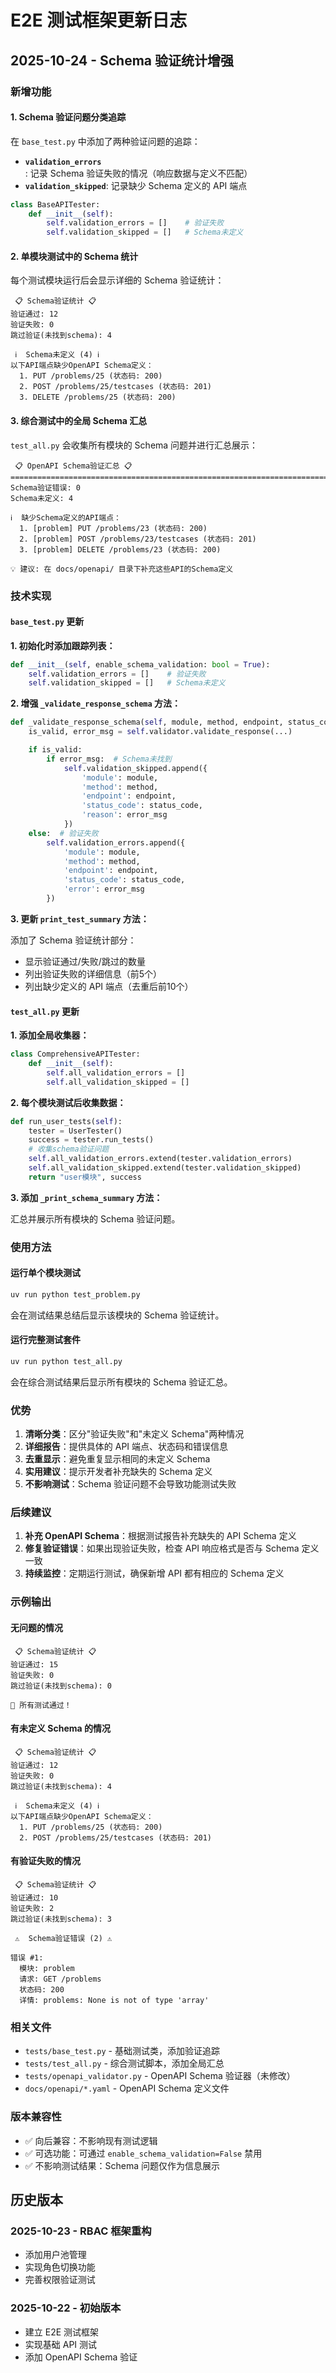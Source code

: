 # E2E 测试框架更新日志

## 2025-10-24 - Schema 验证统计增强

### 新增功能

#### 1. Schema 验证问题分类追踪

在 `base_test.py` 中添加了两种验证问题的追踪：

- **`validation_errors`**: 记录 Schema 验证失败的情况（响应数据与定义不匹配）
- **`validation_skipped`**: 记录缺少 Schema 定义的 API 端点

```python
class BaseAPITester:
    def __init__(self):
        self.validation_errors = []    # 验证失败
        self.validation_skipped = []   # Schema未定义
```

#### 2. 单模块测试中的 Schema 统计

每个测试模块运行后会显示详细的 Schema 验证统计：

```
 📋 Schema验证统计 📋
验证通过: 12
验证失败: 0
跳过验证(未找到schema): 4

 ℹ️  Schema未定义 (4) ℹ️
以下API端点缺少OpenAPI Schema定义：
  1. PUT /problems/25 (状态码: 200)
  2. POST /problems/25/testcases (状态码: 201)
  3. DELETE /problems/25 (状态码: 200)
```

#### 3. 综合测试中的全局 Schema 汇总

`test_all.py` 会收集所有模块的 Schema 问题并进行汇总展示：

```
 📋 OpenAPI Schema验证汇总 📋
================================================================================
Schema验证错误: 0
Schema未定义: 4

ℹ️  缺少Schema定义的API端点：
  1. [problem] PUT /problems/23 (状态码: 200)
  2. [problem] POST /problems/23/testcases (状态码: 201)
  3. [problem] DELETE /problems/23 (状态码: 200)

💡 建议: 在 docs/openapi/ 目录下补充这些API的Schema定义
```

### 技术实现

#### `base_test.py` 更新

**1. 初始化时添加跟踪列表：**
```python
def __init__(self, enable_schema_validation: bool = True):
    self.validation_errors = []    # 验证失败
    self.validation_skipped = []   # Schema未定义
```

**2. 增强 `_validate_response_schema` 方法：**
```python
def _validate_response_schema(self, module, method, endpoint, status_code, response_data):
    is_valid, error_msg = self.validator.validate_response(...)

    if is_valid:
        if error_msg:  # Schema未找到
            self.validation_skipped.append({
                'module': module,
                'method': method,
                'endpoint': endpoint,
                'status_code': status_code,
                'reason': error_msg
            })
    else:  # 验证失败
        self.validation_errors.append({
            'module': module,
            'method': method,
            'endpoint': endpoint,
            'status_code': status_code,
            'error': error_msg
        })
```

**3. 更新 `print_test_summary` 方法：**

添加了 Schema 验证统计部分：
- 显示验证通过/失败/跳过的数量
- 列出验证失败的详细信息（前5个）
- 列出缺少定义的 API 端点（去重后前10个）

#### `test_all.py` 更新

**1. 添加全局收集器：**
```python
class ComprehensiveAPITester:
    def __init__(self):
        self.all_validation_errors = []
        self.all_validation_skipped = []
```

**2. 每个模块测试后收集数据：**
```python
def run_user_tests(self):
    tester = UserTester()
    success = tester.run_tests()
    # 收集schema验证问题
    self.all_validation_errors.extend(tester.validation_errors)
    self.all_validation_skipped.extend(tester.validation_skipped)
    return "user模块", success
```

**3. 添加 `_print_schema_summary` 方法：**

汇总并展示所有模块的 Schema 验证问题。

### 使用方法

#### 运行单个模块测试
```bash
uv run python test_problem.py
```

会在测试结果总结后显示该模块的 Schema 验证统计。

#### 运行完整测试套件
```bash
uv run python test_all.py
```

会在综合测试结果后显示所有模块的 Schema 验证汇总。

### 优势

1. **清晰分类**：区分"验证失败"和"未定义 Schema"两种情况
2. **详细报告**：提供具体的 API 端点、状态码和错误信息
3. **去重显示**：避免重复显示相同的未定义 Schema
4. **实用建议**：提示开发者补充缺失的 Schema 定义
5. **不影响测试**：Schema 验证问题不会导致功能测试失败

### 后续建议

1. **补充 OpenAPI Schema**：根据测试报告补充缺失的 API Schema 定义
2. **修复验证错误**：如果出现验证失败，检查 API 响应格式是否与 Schema 定义一致
3. **持续监控**：定期运行测试，确保新增 API 都有相应的 Schema 定义

### 示例输出

#### 无问题的情况
```
 📋 Schema验证统计 📋
验证通过: 15
验证失败: 0
跳过验证(未找到schema): 0

🎉 所有测试通过！
```

#### 有未定义 Schema 的情况
```
 📋 Schema验证统计 📋
验证通过: 12
验证失败: 0
跳过验证(未找到schema): 4

 ℹ️  Schema未定义 (4) ℹ️
以下API端点缺少OpenAPI Schema定义：
  1. PUT /problems/25 (状态码: 200)
  2. POST /problems/25/testcases (状态码: 201)
```

#### 有验证失败的情况
```
 📋 Schema验证统计 📋
验证通过: 10
验证失败: 2
跳过验证(未找到schema): 3

 ⚠️  Schema验证错误 (2) ⚠️

错误 #1:
  模块: problem
  请求: GET /problems
  状态码: 200
  详情: problems: None is not of type 'array'
```

### 相关文件

- `tests/base_test.py` - 基础测试类，添加验证追踪
- `tests/test_all.py` - 综合测试脚本，添加全局汇总
- `tests/openapi_validator.py` - OpenAPI Schema 验证器（未修改）
- `docs/openapi/*.yaml` - OpenAPI Schema 定义文件

### 版本兼容性

- ✅ 向后兼容：不影响现有测试逻辑
- ✅ 可选功能：可通过 `enable_schema_validation=False` 禁用
- ✅ 不影响测试结果：Schema 问题仅作为信息展示

## 历史版本

### 2025-10-23 - RBAC 框架重构
- 添加用户池管理
- 实现角色切换功能
- 完善权限验证测试

### 2025-10-22 - 初始版本
- 建立 E2E 测试框架
- 实现基础 API 测试
- 添加 OpenAPI Schema 验证
